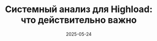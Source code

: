 ---
title: "Системный анализ для Highload: что действительно важно"
date: 2025-05-24
type: "events"
role: "Спикер"
location: "Санкт-Петербург"
source_url: "https://analystdays.ru/ru/talk/131098"
---